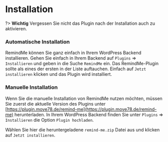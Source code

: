 # Installation

?> **Wichtig** Vergessen Sie nicht das Plugin nach der Installation auch zu aktivieren.

### Automatische Installation

RemindMe können Sie ganz einfach in Ihrem WordPress Backend installieren. Gehen Sie einfach
in Ihrem Backend auf `Plugins` => `Installieren` und geben in die Suche `RemindMe` ein. Das RemindMe-Plugin
sollte als eines der ersten in der Liste auftauchen. Einfach auf `Jetzt installieren` klicken und das
Plugin wird installiert.

### Manuelle Installation

Wenn Sie die manuelle Installation von RemindMe nutzen möchten, müssen Sie zuerst die aktuelle Version
des Plugins unter [https://plugin.move78.de/remind-me](https://plugin.move78.de/remind-me) herunterladen.
In Ihrem WordPress Backend finden Sie unter `Plugins` => `Installieren` die Option `Plugin hochladen`.

Wählen Sie hier die heruntergeladene `remind-me.zip` Datei aus und klicken auf `Jetzt installieren`.